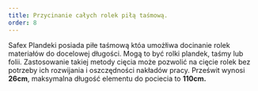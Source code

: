 ```yaml
---
title: Przycinanie całych rolek piłą taśmową.
order: 8
---
```

Safex Plandeki posiada piłe taśmową któa umożłiwa docinanie rolek materiałów do docelowej długości. Mogą to być rolki plandek, taśmy lub folii. 
Zastosowanie takiej metody cięcia może pozwolić na cięcie rolek bez potrzeby ich rozwijania i oszczędności nakładów pracy. Prześwit wynosi **26cm**, maksymalna długość elementu do pociecia to **110cm.** 
